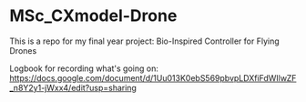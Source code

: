 # MSc_CXmodel-Drone
This is a repo for my final year project: Bio-Inspired Controller for Flying Drones

Logbook for recording what's going on: https://docs.google.com/document/d/1Uu013K0ebS569pbvpLDXfiFdWIlwZF_n8Y2y1-jWxx4/edit?usp=sharing
